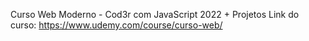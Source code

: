 Curso Web Moderno - Cod3r com JavaScript 2022 + Projetos
Link do curso: https://www.udemy.com/course/curso-web/

